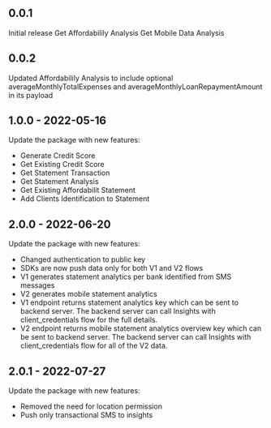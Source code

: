 ## 0.0.1

Initial release
Get Affordabilily Analysis
Get Mobile Data Analysis

## 0.0.2

Updated Affordabilily Analysis to include optional averageMonthlyTotalExpenses and averageMonthlyLoanRepaymentAmount in its payload

## 1.0.0 - 2022-05-16

Update the package with new features:
* Generate Credit Score 
* Get Existing Credit Score
* Get Statement Transaction 
* Get Statement Analysis
* Get Existing Affordabilit Statement
* Add Clients Identification to Statement

## 2.0.0 - 2022-06-20

Update the package with new features:
* Changed authentication to public key
* SDKs are now push data only for both V1 and V2 flows
* V1 generates statement analytics per bank identified from SMS messages
* V2 generates mobile statement analytics
* V1 endpoint returns statement analytics key which can be sent to backend server. The backend server can call Insights with client_credentials flow for the full details.
* V2 endpoint returns mobile statement analytics overview key which can be sent to backend server. The backend server can call Insights with client_credentials flow for all of the V2 data.

## 2.0.1 - 2022-07-27

Update the package with new features:
* Removed the need for location permission
* Push only transactional SMS to insights
